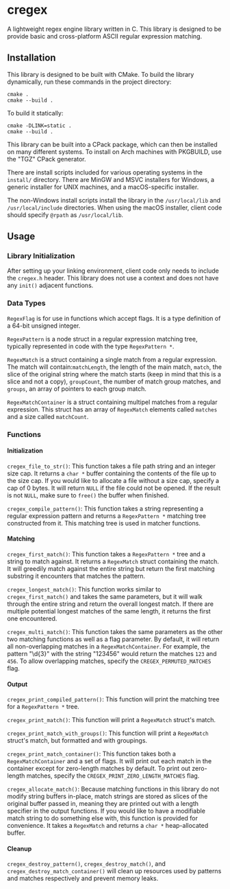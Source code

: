 # cregex
A lightweight regex engine library written in C.
This library is designed to be provide basic and cross-platform ASCII regular expression matching.

## Installation
This library is designed to be built with CMake. 
To build the library dynamically, run these commands in the project directory:

```
cmake .
cmake --build .
```
To build it statically:
```
cmake -DLINK=static .
cmake --build .
```

This library can be built into a CPack package, which can then be installed on many different systems.
To install on Arch machines with PKGBUILD, use the "TGZ" CPack generator.

There are install scripts included for various operating systems in the `install/` directory. There are MinGW and MSVC 
installers for Windows, a generic installer for UNIX machines, and a macOS-specific installer.

The non-Windows install scripts install the library in the `/usr/local/lib` and `/usr/local/include` directories.
When using the macOS installer, client code should specify `@rpath` as `/usr/local/lib`.

## Usage
### Library Initialization
After setting up your linking environment, client code only needs to include the `cregex.h` header.
This library does not use a context and does not have any `init()` adjacent functions.

### Data Types
`RegexFlag` is for use in functions which accept flags. It is a type definition of a 64-bit unsigned integer.

`RegexPattern` is a node struct in a regular expression matching tree, typically represented in code with the type `RegexPattern *`.

`RegexMatch` is a struct containing a single match from a regular expression. 
The match will contain:`matchLength`, the length of the main match, `match`, 
the slice of the original string where the match starts (keep in mind that this is a slice and not a copy), 
`groupCount`, the number of match group matches,
and `groups`, an array of pointers to each group match.

`RegexMatchContainer` is a struct containing multipel matches from a regular expression.
This struct has an array of `RegexMatch` elements called `matches` and a size called `matchCount`.

### Functions

#### Initialization 
`cregex_file_to_str()`:
This function takes a file path string and an integer size cap.
It returns a `char *` buffer containing the contents of the file up to the size cap.
If you would like to allocate a file without a size cap, specify a cap of 0 bytes.
It will return `NULL` if the file could not be opened.
If the result is not `NULL`, make sure to `free()` the buffer when finished.

`cregex_compile_pattern()`:
This function takes a string representing a regular expression pattern and returns a 
`RegexPattern *` matching tree constructed from it. This matching tree is used in matcher 
functions.

#### Matching
`cregex_first_match()`:
This function takes a `RegexPattern *` tree and a string to match against. 
It returns a `RegexMatch` struct containing the match. It will greedily match against the entire string but return the 
first matching substring it encounters that matches the pattern.

`cregex_longest_match()`:
This function works similar to `cregex_first_match()` and takes the same parameters, but it will walk through the entire
string and return the overall longest match. If there are multiple potential longest matches of the same length, it returns the 
first one encountered.

`cregex_multi_match()`:
This function takes the same parameters as the other two matching functions as well as a flag parameter.
By default, it will return all non-overlapping matches in a `RegexMatchContainer`. For example, the pattern "\d{3}" with
the string "123456" would return the matches `123` and `456`. To allow overlapping matches, 
specify the `CREGEX_PERMUTED_MATCHES` flag.

#### Output
`cregex_print_compiled_pattern()`:
This function will print the matching tree for a `RegexPattern *` tree.

`cregex_print_match()`:
This function will print a `RegexMatch` struct's match.

`cregex_print_match_with_groups()`:
This function will print a `RegexMatch` struct's match, but formatted and with 
groupings.

`cregex_print_match_container()`:
This function takes both a `RegexMatchContainer` and a set of flags. It will 
print out each match in the container except for zero-length matches by default.
To print out zero-length matches, specify the `CREGEX_PRINT_ZERO_LENGTH_MATCHES` flag.

`cregex_allocate_match()`:
Because matching functions in this library do not modify string buffers in-place, match strings are stored as slices of the original
buffer passed in, meaning they are printed out with a length specifier in the output functions. If
you would like to have a modifiable match string to do something else with, this function is provided for convenience. It takes a 
`RegexMatch` and returns a `char *` heap-allocated buffer.

#### Cleanup
`cregex_destroy_pattern()`, `cregex_destroy_match()`, and `cregex_destroy_match_container()` will clean up resources used by 
patterns and matches respectively and prevent memory leaks.
